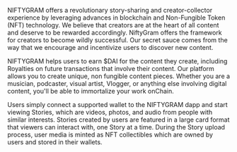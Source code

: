 NIFTYGRAM offers a revolutionary story-sharing and creator-collector experience by leveraging advances in blockchain and Non-Fungible Token (NFT) technology. We believe that creators are at the heart of all content and deserve to be rewarded accordingly. NiftyGram offers the framework for creators to become wildly successful. Our secret sauce comes from the way that we encourage and incentivize users to discover new content.

NIFTYGRAM helps users to earn $DAI for the content they create, including Royalties on future transactions that involve their content. Our platform allows you to create unique, non fungible content pieces. Whether you are a musician, podcaster, visual artist, Vlogger, or anything else involving digital content, you'll be able to immortalize your work onChain. 

Users simply connect a supported wallet to the NIFTYGRAM dapp and start viewing Stories, which are videos, photos, and audio from people with similar interests. Stories created by users are featured in a large card format that viewers can interact with, one Story at a time. During the Story upload process, user media is minted as NFT collectibles which are owned by users and stored in their wallets.
